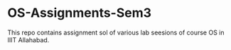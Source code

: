 # OS-Assignments-Sem3
This repo contains assignment sol of various lab seesions of course OS in IIIT Allahabad.

